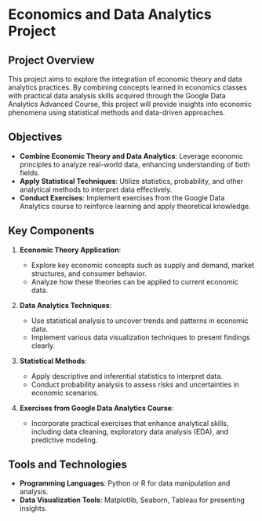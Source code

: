 # Economics and Data Analytics Project

## Project Overview

This project aims to explore the integration of economic theory and data analytics practices. By combining concepts learned in economics classes with practical data analysis skills acquired through the Google Data Analytics Advanced Course, this project will provide insights into economic phenomena using statistical methods and data-driven approaches.

## Objectives

- **Combine Economic Theory and Data Analytics**: Leverage economic principles to analyze real-world data, enhancing understanding of both fields.
- **Apply Statistical Techniques**: Utilize statistics, probability, and other analytical methods to interpret data effectively.
- **Conduct Exercises**: Implement exercises from the Google Data Analytics course to reinforce learning and apply theoretical knowledge.

## Key Components

1. **Economic Theory Application**:
   - Explore key economic concepts such as supply and demand, market structures, and consumer behavior.
   - Analyze how these theories can be applied to current economic data.

2. **Data Analytics Techniques**:
   - Use statistical analysis to uncover trends and patterns in economic data.
   - Implement various data visualization techniques to present findings clearly.

3. **Statistical Methods**:
   - Apply descriptive and inferential statistics to interpret data.
   - Conduct probability analysis to assess risks and uncertainties in economic scenarios.

4. **Exercises from Google Data Analytics Course**:
   - Incorporate practical exercises that enhance analytical skills, including data cleaning, exploratory data analysis (EDA), and predictive modeling.

## Tools and Technologies

- **Programming Languages**: Python or R for data manipulation and analysis.
- **Data Visualization Tools**: Matplotlib, Seaborn, Tableau for presenting insights.
